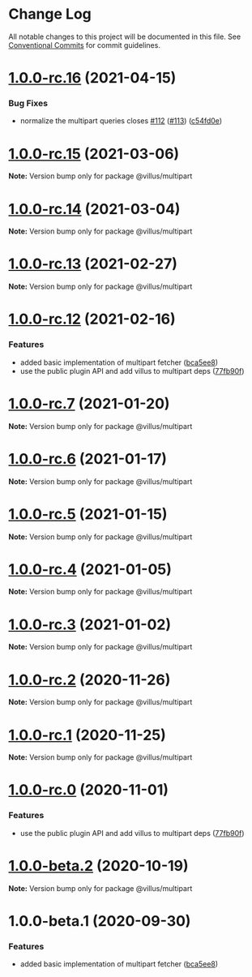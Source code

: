 # Change Log

All notable changes to this project will be documented in this file.
See [Conventional Commits](https://conventionalcommits.org) for commit guidelines.

# [1.0.0-rc.16](https://github.com/logaretm/villus/compare/v1.0.0-rc.15...v1.0.0-rc.16) (2021-04-15)


### Bug Fixes

* normalize the multipart queries closes [#112](https://github.com/logaretm/villus/issues/112) ([#113](https://github.com/logaretm/villus/issues/113)) ([c54fd0e](https://github.com/logaretm/villus/commit/c54fd0e80f8d05a4a115630e8b7c83bd2c58a5f3))





# [1.0.0-rc.15](https://github.com/logaretm/villus/compare/v1.0.0-rc.14...v1.0.0-rc.15) (2021-03-06)

**Note:** Version bump only for package @villus/multipart





# [1.0.0-rc.14](https://github.com/logaretm/villus/compare/v1.0.0-rc.13...v1.0.0-rc.14) (2021-03-04)

**Note:** Version bump only for package @villus/multipart





# [1.0.0-rc.13](https://github.com/logaretm/villus/compare/v1.0.0-rc.12...v1.0.0-rc.13) (2021-02-27)

**Note:** Version bump only for package @villus/multipart





# [1.0.0-rc.12](https://github.com/logaretm/villus/compare/v1.0.0-beta.0...v1.0.0-rc.12) (2021-02-16)


### Features

* added basic implementation of multipart fetcher ([bca5ee8](https://github.com/logaretm/villus/commit/bca5ee857a0c9583850d4f23e673c3467321044f))
* use the public plugin API and add villus to multipart deps ([77fb90f](https://github.com/logaretm/villus/commit/77fb90f71e400b3000dd18ffbfa7f355365c5c01))





# [1.0.0-rc.7](https://github.com/logaretm/villus/compare/@villus/multipart@1.0.0-rc.6...@villus/multipart@1.0.0-rc.7) (2021-01-20)

**Note:** Version bump only for package @villus/multipart





# [1.0.0-rc.6](https://github.com/logaretm/villus/compare/@villus/multipart@1.0.0-rc.5...@villus/multipart@1.0.0-rc.6) (2021-01-17)

**Note:** Version bump only for package @villus/multipart





# [1.0.0-rc.5](https://github.com/logaretm/villus/compare/@villus/multipart@1.0.0-rc.4...@villus/multipart@1.0.0-rc.5) (2021-01-15)

**Note:** Version bump only for package @villus/multipart





# [1.0.0-rc.4](https://github.com/logaretm/villus/compare/@villus/multipart@1.0.0-rc.3...@villus/multipart@1.0.0-rc.4) (2021-01-05)

**Note:** Version bump only for package @villus/multipart





# [1.0.0-rc.3](https://github.com/logaretm/villus/compare/@villus/multipart@1.0.0-rc.2...@villus/multipart@1.0.0-rc.3) (2021-01-02)

**Note:** Version bump only for package @villus/multipart





# [1.0.0-rc.2](https://github.com/logaretm/villus/compare/@villus/multipart@1.0.0-rc.1...@villus/multipart@1.0.0-rc.2) (2020-11-26)

**Note:** Version bump only for package @villus/multipart





# [1.0.0-rc.1](https://github.com/logaretm/villus/compare/@villus/multipart@1.0.0-rc.0...@villus/multipart@1.0.0-rc.1) (2020-11-25)

**Note:** Version bump only for package @villus/multipart





# [1.0.0-rc.0](https://github.com/logaretm/villus/compare/@villus/multipart@1.0.0-beta.2...@villus/multipart@1.0.0-rc.0) (2020-11-01)


### Features

* use the public plugin API and add villus to multipart deps ([77fb90f](https://github.com/logaretm/villus/commit/77fb90f71e400b3000dd18ffbfa7f355365c5c01))





# [1.0.0-beta.2](https://github.com/logaretm/villus/compare/@villus/multipart@1.0.0-beta.1...@villus/multipart@1.0.0-beta.2) (2020-10-19)

**Note:** Version bump only for package @villus/multipart





# 1.0.0-beta.1 (2020-09-30)


### Features

* added basic implementation of multipart fetcher ([bca5ee8](https://github.com/logaretm/villus/commit/bca5ee857a0c9583850d4f23e673c3467321044f))
